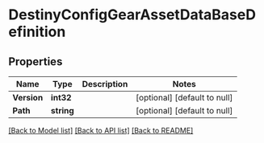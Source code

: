 # DestinyConfigGearAssetDataBaseDefinition

## Properties
Name | Type | Description | Notes
------------ | ------------- | ------------- | -------------
**Version** | **int32** |  | [optional] [default to null]
**Path** | **string** |  | [optional] [default to null]

[[Back to Model list]](../README.md#documentation-for-models) [[Back to API list]](../README.md#documentation-for-api-endpoints) [[Back to README]](../README.md)


